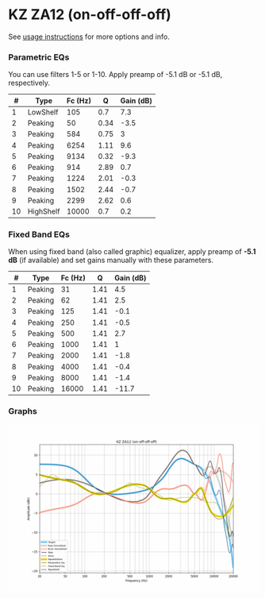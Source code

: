 # KZ ZA12 (on-off-off-off)
See [usage instructions](https://github.com/jaakkopasanen/AutoEq#usage) for more options and info.

### Parametric EQs
You can use filters 1-5 or 1-10. Apply preamp of -5.1 dB or -5.1 dB, respectively.

|   # | Type      |   Fc (Hz) |    Q |   Gain (dB) |
|-----|-----------|-----------|------|-------------|
|   1 | LowShelf  |       105 | 0.7  |         7.3 |
|   2 | Peaking   |        50 | 0.34 |        -3.5 |
|   3 | Peaking   |       584 | 0.75 |         3   |
|   4 | Peaking   |      6254 | 1.11 |         9.6 |
|   5 | Peaking   |      9134 | 0.32 |        -9.3 |
|   6 | Peaking   |       914 | 2.89 |         0.7 |
|   7 | Peaking   |      1224 | 2.01 |        -0.3 |
|   8 | Peaking   |      1502 | 2.44 |        -0.7 |
|   9 | Peaking   |      2299 | 2.62 |         0.6 |
|  10 | HighShelf |     10000 | 0.7  |         0.2 |

### Fixed Band EQs
When using fixed band (also called graphic) equalizer, apply preamp of **-5.1 dB** (if available) and set gains manually with these parameters.

|   # | Type    |   Fc (Hz) |    Q |   Gain (dB) |
|-----|---------|-----------|------|-------------|
|   1 | Peaking |        31 | 1.41 |         4.5 |
|   2 | Peaking |        62 | 1.41 |         2.5 |
|   3 | Peaking |       125 | 1.41 |        -0.1 |
|   4 | Peaking |       250 | 1.41 |        -0.5 |
|   5 | Peaking |       500 | 1.41 |         2.7 |
|   6 | Peaking |      1000 | 1.41 |         1   |
|   7 | Peaking |      2000 | 1.41 |        -1.8 |
|   8 | Peaking |      4000 | 1.41 |        -0.4 |
|   9 | Peaking |      8000 | 1.41 |        -1.4 |
|  10 | Peaking |     16000 | 1.41 |       -11.7 |

### Graphs
![](./KZ%20ZA12%20(on-off-off-off).png)
